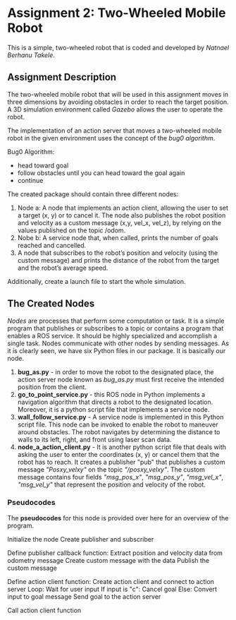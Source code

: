 # Assignment 2: Two-Wheeled Mobile Robot
This is a simple, two-wheeled robot that is coded and developed by *Natnael Berhanu Takele*.

## Assignment Description
The two-wheeled mobile robot that will be used in this assignment moves in three dimensions by avoiding obstacles in order to reach the target position. A 3D simulation environment called *Gazebo* allows the user to operate the robot.

The implementation of an action server that moves a two-wheeled mobile robot in the given environment uses the concept of the *bug0 algorithm*.

Bug0 Algorithm:
- head toward goal
- follow obstacles until you can head toward the goal again
- continue

The created package should contain three different nodes:
1. Node a: A node that implements an action client, allowing the user to set a target (x, y) or to cancel it. The node also publishes the robot position and velocity as a custom message (x,y, vel_x, vel_z), by relying on the values published on the topic /odom.
2. Nobe b: A service node that, when called, prints the number of goals reached and cancelled.
3. A node that subscribes to the robot’s position and velocity (using the custom message) and prints the distance of the robot from the target and the robot’s average speed.

Additionally, create a launch file to start the whole simulation.

## The Created Nodes
*Nodes* are processes that perform some computation or task. It is a simple program that publishes or subscribes to a topic or contains a program that enables a ROS service. It should be highly specialized and accomplish a single task. Nodes communicate with other nodes by sending messages. As it is clearly seen, we have six Python files in our package. It is basically our node. 

1. **bug_as.py** - in order to move the robot to the designated place, the action server node known as *bug_as.py* must first receive the intended position from the client.
2. **go_to_point_service.py** - this ROS node in Python implements a navigation algorithm that directs a robot to the designated location. Moreover, it is a python script file that implements a service node.
3. **wall_follow_service.py** -  A service node is implemented in this Python script file. This node can be invoked to enable the robot to maneuver around obstacles. The robot navigates by determining the distance to walls to its left, right, and front using laser scan data.
4. **node_a_action_client.py** - It is another python script file that deals with asking the user to enter the coordinates (x, y) or cancel them that the robot has to reach. It creates a publisher "pub" that publishes a custom message *"Posxy_velxy"* on the topic *"/posxy_velxy"*. The custom message contains four fields *"msg_pos_x"*, *"msg_pos_y"*, *"msg_vel_x"*, *"msg_vel_y"* that represent the position and velocity of the robot.

### Pseudocodes
The **pseudocodes** for this node is provided over here for an overview of the program.

Initialize the node
Create publisher and subscriber

Define publisher callback function:
    Extract position and velocity data from odometry message
    Create custom message with the data
    Publish the custom message

Define action client function:
    Create action client and connect to action server
    Loop:
        Wait for user input
        If input is "c":
            Cancel goal
        Else:
            Convert input to goal message
            Send goal to the action server

Call action client function



